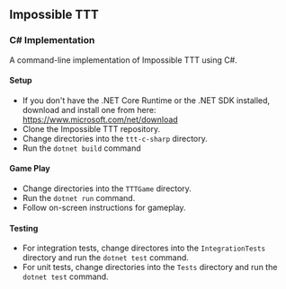 ## Impossible TTT
### C# Implementation

A command-line implementation of Impossible TTT using C#.

#### Setup

* If you don't have the .NET Core Runtime or the .NET SDK installed, download and install one from here: https://www.microsoft.com/net/download
* Clone the Impossible TTT repository.
* Change directories into the `ttt-c-sharp` directory.
* Run the `dotnet build` command

#### Game Play

* Change directories into the `TTTGame` directory.
* Run the `dotnet run` command.
* Follow on-screen instructions for gameplay.

#### Testing

* For integration tests, change directores into the `IntegrationTests` directory and run the `dotnet test` command.
* For unit tests, change directories into the `Tests` directory and run the `dotnet test` command.

